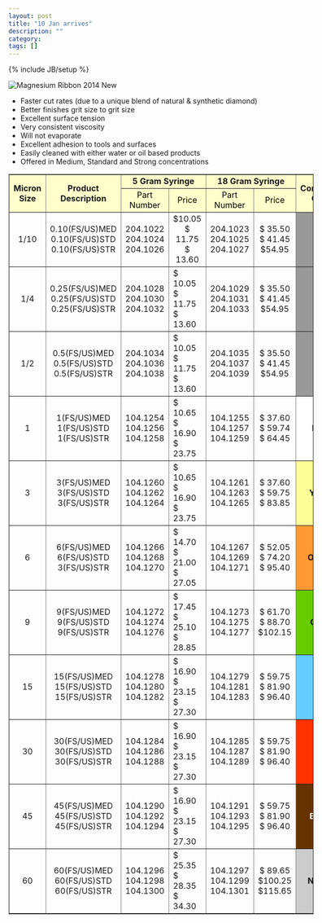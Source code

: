 ```yaml
---
layout: post
title: "10 Jan arrives"
description: ""
category: 
tags: []
---
```

{% include JB/setup %}

![Magnesium Ribbon 2014 New](http://i.minus.com/ibprTlfGaKJphW.jpg "NEW")

*	Faster cut rates (due to a unique blend of natural & synthetic diamond)
*	Better finishes grit size to grit size
*	Excellent surface tension
*	Very consistent viscosity
*	Will not evaporate
*	Excellent adhesion to tools and surfaces
*	Easily cleaned with either water or oil based products
* 	Offered in Medium, Standard and Strong concentrations

<table align="center" border="1" cellpadding="4" cellspacing="1" style="width: 600px">
	<tbody>
		<tr>
			<td rowspan="2" style="text-align: center; background-color: #ffffcc">
				<strong>Micron Size</strong></td>
			<td rowspan="2" style="text-align: center; background-color: #ffffcc">
				<strong>Product Description</strong></td>
			<td colspan="2" style="text-align: center; background-color: #ffffcc">
				<strong>5 Gram Syringe</strong></td>
			<td colspan="2" style="text-align: center; background-color: #ffffcc">
				<strong>18 Gram Syringe</strong></td>
			<td rowspan="2" style="text-align: center; background-color: #ffffcc">
				<strong>Compound Color</strong></td>
		</tr>
		<tr>
			<td style="text-align: center; background-color: #ffffcc">
				<span style="color: #000000">Part Number</span></td>
			<td style="text-align: center; background-color: #ffffcc">
				<span style="color: #000000">Price</span></td>
			<td style="text-align: center; background-color: #ffffcc">
				<span style="color: #000000">Part Number</span></td>
			<td style="text-align: center; background-color: #ffffcc">
				<span style="color: #000000">Price</span></td>
		</tr>
		<tr>
			<td style="text-align: center">
				1/10</td>
			<td style="text-align: center; height: 25px">
				0.10(FS/US)MED<br />
				0.10(FS/US)STD<br />
				0.10(FS/US)STR</td>
			<td style="text-align: center">
				204.1022<br />
				204.1024<br />
				204.1026</td>
			<td style="text-align: center">
				$10.05<br />
				$ 11.75<br />
				$ 13.60</td>
			<td style="text-align: center">
				204.1023<br />
				204.1025<br />
				204.1027</td>
			<td style="text-align: center">
				$ 35.50<br />
				$ 41.45<br />
				$54.95</td>
			<td style="text-align: center; background-color: rgb(153, 153, 153);">
				<strong>Gray</strong></td>
		</tr>
		<tr>
			<td style="text-align: center">
				1/4</td>
			<td style="text-align: center; height: 25px">
				0.25(FS/US)MED<br />
				0.25(FS/US)STD<br />
				0.25(FS/US)STR</td>
			<td style="text-align: center">
				204.1028<br />
				204.1030<br />
				204.1032</td>
			<td>
				$ 10.05<br />
				$ 11.75<br />
				$ 13.60</td>
			<td style="text-align: center">
				204.1029<br />
				204.1031<br />
				204.1033</td>
			<td style="text-align: center">
				$ 35.50<br />
				$ 41.45<br />
				$54.95</td>
			<td style="text-align: center; background-color: rgb(153, 153, 153);">
				<strong>Gray</strong></td>
		</tr>
		<tr>
			<td style="text-align: center">
				1/2</td>
			<td style="text-align: center; height: 25px">
				0.5(FS/US)MED<br />
				0.5(FS/US)STD<br />
				0.5(FS/US)STR</td>
			<td style="text-align: center">
				204.1034<br />
				204.1036<br />
				204.1038</td>
			<td>
				$ 10.05<br />
				$ 11.75<br />
				$ 13.60</td>
			<td style="text-align: center">
				204.1035<br />
				204.1037<br />
				204.1039</td>
			<td style="text-align: center">
				$ 35.50<br />
				$ 41.45<br />
				$54.95</td>
			<td style="text-align: center; background-color: rgb(153, 153, 153);">
				<strong>Gray</strong></td>
		</tr>
		<tr>
			<td style="text-align: center">
				1</td>
			<td style="text-align: center; height: 25px">
				1(FS/US)MED<br />
				1(FS/US)STD<br />
				1(FS/US)STR<span style="display: none"> </span></td>
			<td style="text-align: center">
				104.1254<br />
				104.1256<br />
				104.1258</td>
			<td>
				$ 10.65<br />
				$ 16.90<br />
				$ 23.75</td>
			<td style="text-align: center">
				104.1255<br />
				104.1257<br />
				104.1259</td>
			<td style="text-align: center">
				$ 37.60<br />
				$ 59.74<br />
				$ 64.45</td>
			<td style="text-align: center; background-color: rgb(255, 255, 255);">
				<strong>Ivory</strong></td>
		</tr>
		<tr>
			<td style="text-align: center">
				3</td>
			<td style="text-align: center; height: 25px">
				3(FS/US)MED<br />
				3(FS/US)STD<br />
				3(FS/US)STR</td>
			<td style="text-align: center">
				104.1260<br />
				104.1262<br />
				104.1264</td>
			<td>
				$ 10.65<br />
				$ 16.90<br />
				$ 23.75</td>
			<td style="text-align: center">
				104.1261<br />
				104.1263<br />
				104.1265</td>
			<td style="text-align: center">
				$ 37.60<br />
				$ 59.75<br />
				$ 83.85</td>
			<td style="text-align: center; background-color: rgb(255, 255, 153);">
				<strong>Yellow</strong></td>
		</tr>
		<tr>
			<td style="text-align: center">
				6</td>
			<td style="text-align: center; height: 25px">
				6(FS/US)MED<br />
				6(FS/US)STD<br />
				3(FS/US)STR</td>
			<td style="text-align: center">
				104.1266<br />
				104.1268<br />
				104.1270</td>
			<td>
				$ 14.70<br />
				$ 21.00<br />
				$ 27.05</td>
			<td style="text-align: center">
				104.1267<br />
				104.1269<br />
				104.1271</td>
			<td style="text-align: center">
				$ 52.05<br />
				$ 74.20<br />
				$ 95.40</td>
			<td style="text-align: center; background-color: rgb(255, 153, 51);">
				<strong>Orange</strong></td>
		</tr>
		<tr>
			<td style="text-align: center">
				9</td>
			<td style="text-align: center; height: 25px">
				9(FS/US)MED<br />
				9(FS/US)STD<br />
				9(FS/US)STR</td>
			<td style="text-align: center">
				104.1272<br />
				104.1274<br />
				104.1276</td>
			<td>
				$ 17.45<br />
				$ 25.10<br />
				$ 28.85</td>
			<td style="text-align: center">
				104.1273<br />
				104.1275<br />
				104.1277</td>
			<td style="text-align: center">
				$ 61.70<br />
				$ 88.70<br />
				$102.15</td>
			<td style="text-align: center; background-color: rgb(102, 204, 0);">
				<span style="color:#000000;"><strong>Green</strong></span></td>
		</tr>
		<tr>
			<td style="text-align: center">
				15</td>
			<td style="text-align: center; height: 25px">
				15(FS/US)MED<br />
				15(FS/US)STD<br />
				15(FS/US)STR<span style="display: none"> </span></td>
			<td style="text-align: center">
				104.1278<br />
				104.1280<br />
				104.1282</td>
			<td>
				$ 16.90<br />
				$ 23.15<br />
				$ 27.30</td>
			<td style="text-align: center">
				104.1279<br />
				104.1281<br />
				104.1283</td>
			<td style="text-align: center">
				$ 59.75<br />
				$ 81.90<br />
				$ 96.40</td>
			<td style="text-align: center; background-color: rgb(102, 204, 255);">
				<strong>Blue<span style="display: none"> </span></strong></td>
		</tr>
		<tr>
			<td style="text-align: center">
				30</td>
			<td style="text-align: center; height: 25px">
				30(FS/US)MED<br />
				30(FS/US)STD<br />
				30(FS/US)STR</td>
			<td style="text-align: center">
				104.1284<br />
				104.1286<br />
				104.1288</td>
			<td>
				$ 16.90<br />
				$ 23.15<br />
				$ 27.30</td>
			<td style="text-align: center">
				104.1285<br />
				104.1287<br />
				104.1289</td>
			<td style="text-align: center">
				$ 59.75<br />
				$ 81.90<br />
				$ 96.40</td>
			<td style="text-align: center; background-color: rgb(255, 51, 0);">
				<strong>Red</strong></td>
		</tr>
		<tr>
			<td style="text-align: center">
				45</td>
			<td style="text-align: center; height: 25px">
				45(FS/US)MED<br />
				45(FS/US)STD<br />
				45(FS/US)STR</td>
			<td style="text-align: center">
				104.1290<br />
				104.1292<br />
				104.1294</td>
			<td>
				$ 16.90<br />
				$ 23.15<br />
				$ 27.30</td>
			<td style="text-align: center">
				104.1291<br />
				104.1293<br />
				104.1295</td>
			<td style="text-align: center">
				$ 59.75<br />
				$ 81.90<br />
				$ 96.40</td>
			<td style="text-align: center; background-color: rgb(102, 51, 0);">
				<span style="color:#ffffff;"><strong>Brown</strong></span></td>
		</tr>
		<tr>
			<td style="text-align: center">
				60</td>
			<td style="text-align: center; height: 25px">
				60(FS/US)MED<br />
				60(FS/US)STD<br />
				60(FS/US)STR</td>
			<td style="text-align: center">
				104.1296<br />
				104.1298<br />
				104.1300</td>
			<td>
				$ 25.35<br />
				$ 28.35<br />
				$ 34.30</td>
			<td style="text-align: center">
				104.1297<br />
				104.1299<br />
				104.1301</td>
			<td style="text-align: center">
				$ 89.65<br />
				$100.25<br />
				$115.65</td>
			<td style="text-align: center; background-color: rgb(204, 204, 204);">
				<strong>Natural</strong></td>
		</tr>
	</tbody>